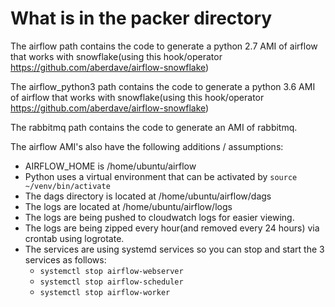 # What is in the packer directory

The airflow path contains the code to generate a python 2.7 AMI of airflow that works with snowflake(using this hook/operator https://github.com/aberdave/airflow-snowflake)

The airflow_python3 path contains the code to generate a python 3.6 AMI of airflow that works with snowflake(using this hook/operator https://github.com/aberdave/airflow-snowflake)

The rabbitmq path contains the code to generate an AMI of rabbitmq.

The airflow AMI's also have the following additions / assumptions:

- AIRFLOW_HOME is /home/ubuntu/airflow
- Python uses a virtual environment that can be activated by `source ~/venv/bin/activate`
- The dags directory is located at /home/ubuntu/airflow/dags
- The logs are located at /home/ubuntu/airflow/logs
- The logs are being pushed to cloudwatch logs for easier viewing.
- The logs are being zipped every hour(and removed every 24 hours) via crontab using logrotate.
- The services are using systemd services so you can stop and start the 3 services as follows:
  - `systemctl stop airflow-webserver`
  - `systemctl stop airflow-scheduler`
  - `systemctl stop airflow-worker`
